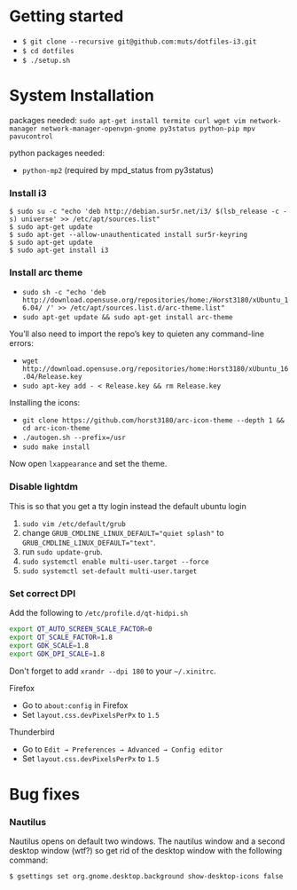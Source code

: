 # Getting started

- `$ git clone --recursive git@github.com:muts/dotfiles-i3.git`
- `$ cd dotfiles`
- `$ ./setup.sh`

# System Installation

packages needed: `sudo apt-get install termite curl wget vim network-manager network-manager-openvpn-gnome py3status python-pip mpv pavucontrol`

python packages needed:

- `python-mp2` (required by mpd_status from py3status)

### Install i3

```
$ sudo su -c "echo 'deb http://debian.sur5r.net/i3/ $(lsb_release -c -s) universe' >> /etc/apt/sources.list"
$ sudo apt-get update
$ sudo apt-get --allow-unauthenticated install sur5r-keyring
$ sudo apt-get update
$ sudo apt-get install i3
```

### Install arc theme
- `sudo sh -c "echo 'deb http://download.opensuse.org/repositories/home:/Horst3180/xUbuntu_16.04/ /' >> /etc/apt/sources.list.d/arc-theme.list"`
- `sudo apt-get update && sudo apt-get install arc-theme`

You’ll also need to import the repo’s key to quieten any command-line errors:
- `wget http://download.opensuse.org/repositories/home:Horst3180/xUbuntu_16.04/Release.key`
- `sudo apt-key add - < Release.key && rm Release.key`

Installing the icons:
- `git clone https://github.com/horst3180/arc-icon-theme --depth 1 && cd arc-icon-theme`
- `./autogen.sh --prefix=/usr`
- `sudo make install`

Now open `lxappearance` and set the theme.

### Disable lightdm

This is so that you get a tty login instead the default ubuntu login

1. `sudo vim /etc/default/grub`
2. change `GRUB_CMDLINE_LINUX_DEFAULT="quiet splash"` to `GRUB_CMDLINE_LINUX_DEFAULT="text"`.
3. run `sudo update-grub`.
4. `sudo systemctl enable multi-user.target --force`
5. `sudo systemctl set-default multi-user.target`

### Set correct DPI

Add the following to `/etc/profile.d/qt-hidpi.sh`

```sh
export QT_AUTO_SCREEN_SCALE_FACTOR=0
export QT_SCALE_FACTOR=1.8
export GDK_SCALE=1.8
export GDK_DPI_SCALE=1.8
```

Don't forget to add `xrandr --dpi 180` to your `~/.xinitrc`.

Firefox
- Go to `about:config` in Firefox
- Set `layout.css.devPixelsPerPx` to `1.5`

Thunderbird
- Go to `Edit → Preferences → Advanced → Config editor`
- Set `layout.css.devPixelsPerPx` to `1.5`

# Bug fixes

### Nautilus

Nautilus opens on default two windows. The nautilus window and a second desktop window (wtf?) so get rid of
the desktop window with the following command:

`$ gsettings set org.gnome.desktop.background show-desktop-icons false`
